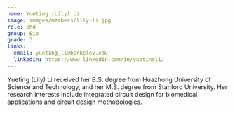 ```yaml
---
name: Yueting (Lily) Li
image: images/members/lily-li.jpg
role: phd
group: Bio
grade: 3
links:
  email: yueting_li@berkeley.edu
  linkedin: https://www.linkedin.com/in/yuetingli/
---
```


Yueting (Lily) Li received her B.S. degree from Huazhong University of Science and Technology, and her M.S. degree from Stanford University. Her research interests include integrated circuit design for biomedical applications and circuit design methodologies.


